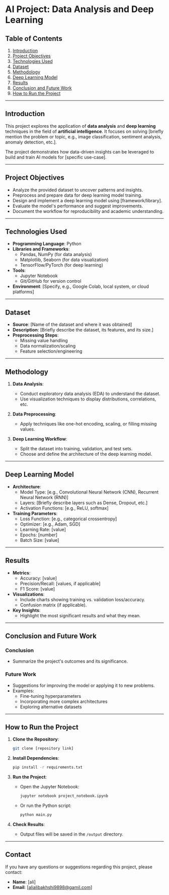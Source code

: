 # AI Project: Data Analysis and Deep Learning

## Table of Contents
1. [Introduction](#introduction)
2. [Project Objectives](#project-objectives)
3. [Technologies Used](#technologies-used)
4. [Dataset](#dataset)
5. [Methodology](#methodology)
6. [Deep Learning Model](#deep-learning-model)
7. [Results](#results)
8. [Conclusion and Future Work](#conclusion-and-future-work)
9. [How to Run the Project](#how-to-run-the-project)

---

## Introduction

This project explores the application of **data analysis** and **deep learning** techniques in the field of **artificial intelligence**. It focuses on solving [briefly mention the problem or topic, e.g., image classification, sentiment analysis, anomaly detection, etc.]. 

The project demonstrates how data-driven insights can be leveraged to build and train AI models for [specific use-case].

---

## Project Objectives

- Analyze the provided dataset to uncover patterns and insights.
- Preprocess and prepare data for deep learning model training.
- Design and implement a deep learning model using [framework/library].
- Evaluate the model's performance and suggest improvements.
- Document the workflow for reproducibility and academic understanding.

---

## Technologies Used

- **Programming Language**: Python
- **Libraries and Frameworks**:
  - Pandas, NumPy (for data analysis)
  - Matplotlib, Seaborn (for data visualization)
  - TensorFlow/PyTorch (for deep learning)
- **Tools**:
  - Jupyter Notebook
  - Git/GitHub for version control
- **Environment**: [Specify, e.g., Google Colab, local system, or cloud platforms]

---

## Dataset

- **Source**: [Name of the dataset and where it was obtained]
- **Description**: [Briefly describe the dataset, its features, and its size.]
- **Preprocessing Steps**:
  - Missing value handling
  - Data normalization/scaling
  - Feature selection/engineering

---

## Methodology

1. **Data Analysis**:
   - Conduct exploratory data analysis (EDA) to understand the dataset.
   - Use visualization techniques to display distributions, correlations, etc.

2. **Data Preprocessing**:
   - Apply techniques like one-hot encoding, scaling, or filling missing values.

3. **Deep Learning Workflow**:
   - Split the dataset into training, validation, and test sets.
   - Choose and define the architecture of the deep learning model.

---

## Deep Learning Model

- **Architecture**:
  - Model Type: [e.g., Convolutional Neural Network (CNN), Recurrent Neural Network (RNN)]
  - Layers: [Briefly describe layers such as Dense, Dropout, etc.]
  - Activation Functions: [e.g., ReLU, softmax]
- **Training Parameters**:
  - Loss Function: [e.g., categorical crossentropy]
  - Optimizer: [e.g., Adam, SGD]
  - Learning Rate: [value]
  - Epochs: [number]
  - Batch Size: [value]

---

## Results

- **Metrics**:
  - Accuracy: [value]
  - Precision/Recall: [values, if applicable]
  - F1 Score: [value]
- **Visualizations**:
  - Include charts showing training vs. validation loss/accuracy.
  - Confusion matrix (if applicable).
- **Key Insights**:
  - Highlight the most significant results and what they mean.

---

## Conclusion and Future Work

### Conclusion
- Summarize the project's outcomes and its significance.

### Future Work
- Suggestions for improving the model or applying it to new problems.
- Examples:
  - Fine-tuning hyperparameters
  - Incorporating more complex architectures
  - Exploring alternative datasets

---

## How to Run the Project

1. **Clone the Repository**:
   ```bash
   git clone [repository link]
   ```
2. **Install Dependencies**:
   ```bash
   pip install -r requirements.txt
   ```
3. **Run the Project**:
   - Open the Jupyter Notebook:
     ```bash
     jupyter notebook project_notebook.ipynb
     ```
   - Or run the Python script:
     ```bash
     python main.py
     ```

4. **Check Results**:
   - Output files will be saved in the `/output` directory.

---

## Contact

If you have any questions or suggestions regarding this project, please contact:

- **Name**: [ali]
- **Email**: [alialibakhshi9898@gamil.com]

